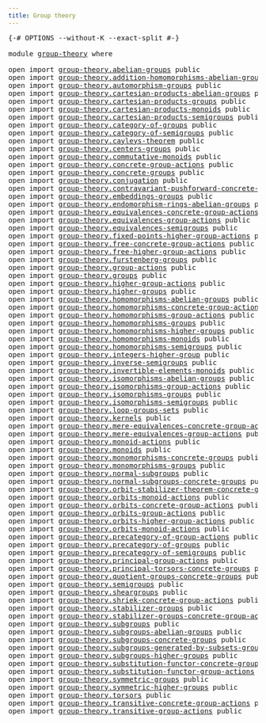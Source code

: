 ```yaml
---
title: Group theory
---
```


<pre class="Agda"><a id="38" class="Symbol">{-#</a> <a id="42" class="Keyword">OPTIONS</a> <a id="50" class="Pragma">--without-K</a> <a id="62" class="Pragma">--exact-split</a> <a id="76" class="Symbol">#-}</a>

<a id="81" class="Keyword">module</a> <a id="88" href="group-theory.html" class="Module">group-theory</a> <a id="101" class="Keyword">where</a>

<a id="108" class="Keyword">open</a> <a id="113" class="Keyword">import</a> <a id="120" href="group-theory.abelian-groups.html" class="Module">group-theory.abelian-groups</a> <a id="148" class="Keyword">public</a>
<a id="155" class="Keyword">open</a> <a id="160" class="Keyword">import</a> <a id="167" href="group-theory.addition-homomorphisms-abelian-groups.html" class="Module">group-theory.addition-homomorphisms-abelian-groups</a> <a id="218" class="Keyword">public</a>
<a id="225" class="Keyword">open</a> <a id="230" class="Keyword">import</a> <a id="237" href="group-theory.automorphism-groups.html" class="Module">group-theory.automorphism-groups</a> <a id="270" class="Keyword">public</a>
<a id="277" class="Keyword">open</a> <a id="282" class="Keyword">import</a> <a id="289" href="group-theory.cartesian-products-abelian-groups.html" class="Module">group-theory.cartesian-products-abelian-groups</a> <a id="336" class="Keyword">public</a>
<a id="343" class="Keyword">open</a> <a id="348" class="Keyword">import</a> <a id="355" href="group-theory.cartesian-products-groups.html" class="Module">group-theory.cartesian-products-groups</a> <a id="394" class="Keyword">public</a>
<a id="401" class="Keyword">open</a> <a id="406" class="Keyword">import</a> <a id="413" href="group-theory.cartesian-products-monoids.html" class="Module">group-theory.cartesian-products-monoids</a> <a id="453" class="Keyword">public</a>
<a id="460" class="Keyword">open</a> <a id="465" class="Keyword">import</a> <a id="472" href="group-theory.cartesian-products-semigroups.html" class="Module">group-theory.cartesian-products-semigroups</a> <a id="515" class="Keyword">public</a>
<a id="522" class="Keyword">open</a> <a id="527" class="Keyword">import</a> <a id="534" href="group-theory.category-of-groups.html" class="Module">group-theory.category-of-groups</a> <a id="566" class="Keyword">public</a>
<a id="573" class="Keyword">open</a> <a id="578" class="Keyword">import</a> <a id="585" href="group-theory.category-of-semigroups.html" class="Module">group-theory.category-of-semigroups</a> <a id="621" class="Keyword">public</a>
<a id="628" class="Keyword">open</a> <a id="633" class="Keyword">import</a> <a id="640" href="group-theory.cayleys-theorem.html" class="Module">group-theory.cayleys-theorem</a> <a id="669" class="Keyword">public</a>
<a id="676" class="Keyword">open</a> <a id="681" class="Keyword">import</a> <a id="688" href="group-theory.centers-groups.html" class="Module">group-theory.centers-groups</a> <a id="716" class="Keyword">public</a>
<a id="723" class="Keyword">open</a> <a id="728" class="Keyword">import</a> <a id="735" href="group-theory.commutative-monoids.html" class="Module">group-theory.commutative-monoids</a> <a id="768" class="Keyword">public</a>
<a id="775" class="Keyword">open</a> <a id="780" class="Keyword">import</a> <a id="787" href="group-theory.concrete-group-actions.html" class="Module">group-theory.concrete-group-actions</a> <a id="823" class="Keyword">public</a>
<a id="830" class="Keyword">open</a> <a id="835" class="Keyword">import</a> <a id="842" href="group-theory.concrete-groups.html" class="Module">group-theory.concrete-groups</a> <a id="871" class="Keyword">public</a>
<a id="878" class="Keyword">open</a> <a id="883" class="Keyword">import</a> <a id="890" href="group-theory.conjugation.html" class="Module">group-theory.conjugation</a> <a id="915" class="Keyword">public</a>
<a id="922" class="Keyword">open</a> <a id="927" class="Keyword">import</a> <a id="934" href="group-theory.contravariant-pushforward-concrete-group-actions.html" class="Module">group-theory.contravariant-pushforward-concrete-group-actions</a> <a id="996" class="Keyword">public</a>
<a id="1003" class="Keyword">open</a> <a id="1008" class="Keyword">import</a> <a id="1015" href="group-theory.embeddings-groups.html" class="Module">group-theory.embeddings-groups</a> <a id="1046" class="Keyword">public</a>
<a id="1053" class="Keyword">open</a> <a id="1058" class="Keyword">import</a> <a id="1065" href="group-theory.endomorphism-rings-abelian-groups.html" class="Module">group-theory.endomorphism-rings-abelian-groups</a> <a id="1112" class="Keyword">public</a>
<a id="1119" class="Keyword">open</a> <a id="1124" class="Keyword">import</a> <a id="1131" href="group-theory.equivalences-concrete-group-actions.html" class="Module">group-theory.equivalences-concrete-group-actions</a> <a id="1180" class="Keyword">public</a>
<a id="1187" class="Keyword">open</a> <a id="1192" class="Keyword">import</a> <a id="1199" href="group-theory.equivalences-group-actions.html" class="Module">group-theory.equivalences-group-actions</a> <a id="1239" class="Keyword">public</a>
<a id="1246" class="Keyword">open</a> <a id="1251" class="Keyword">import</a> <a id="1258" href="group-theory.equivalences-semigroups.html" class="Module">group-theory.equivalences-semigroups</a> <a id="1295" class="Keyword">public</a>
<a id="1302" class="Keyword">open</a> <a id="1307" class="Keyword">import</a> <a id="1314" href="group-theory.fixed-points-higher-group-actions.html" class="Module">group-theory.fixed-points-higher-group-actions</a> <a id="1361" class="Keyword">public</a>
<a id="1368" class="Keyword">open</a> <a id="1373" class="Keyword">import</a> <a id="1380" href="group-theory.free-concrete-group-actions.html" class="Module">group-theory.free-concrete-group-actions</a> <a id="1421" class="Keyword">public</a>
<a id="1428" class="Keyword">open</a> <a id="1433" class="Keyword">import</a> <a id="1440" href="group-theory.free-higher-group-actions.html" class="Module">group-theory.free-higher-group-actions</a> <a id="1479" class="Keyword">public</a>
<a id="1486" class="Keyword">open</a> <a id="1491" class="Keyword">import</a> <a id="1498" href="group-theory.furstenberg-groups.html" class="Module">group-theory.furstenberg-groups</a> <a id="1530" class="Keyword">public</a>
<a id="1537" class="Keyword">open</a> <a id="1542" class="Keyword">import</a> <a id="1549" href="group-theory.group-actions.html" class="Module">group-theory.group-actions</a> <a id="1576" class="Keyword">public</a>
<a id="1583" class="Keyword">open</a> <a id="1588" class="Keyword">import</a> <a id="1595" href="group-theory.groups.html" class="Module">group-theory.groups</a> <a id="1615" class="Keyword">public</a>
<a id="1622" class="Keyword">open</a> <a id="1627" class="Keyword">import</a> <a id="1634" href="group-theory.higher-group-actions.html" class="Module">group-theory.higher-group-actions</a> <a id="1668" class="Keyword">public</a>
<a id="1675" class="Keyword">open</a> <a id="1680" class="Keyword">import</a> <a id="1687" href="group-theory.higher-groups.html" class="Module">group-theory.higher-groups</a> <a id="1714" class="Keyword">public</a>
<a id="1721" class="Keyword">open</a> <a id="1726" class="Keyword">import</a> <a id="1733" href="group-theory.homomorphisms-abelian-groups.html" class="Module">group-theory.homomorphisms-abelian-groups</a> <a id="1775" class="Keyword">public</a>
<a id="1782" class="Keyword">open</a> <a id="1787" class="Keyword">import</a> <a id="1794" href="group-theory.homomorphisms-concrete-group-actions.html" class="Module">group-theory.homomorphisms-concrete-group-actions</a> <a id="1844" class="Keyword">public</a>
<a id="1851" class="Keyword">open</a> <a id="1856" class="Keyword">import</a> <a id="1863" href="group-theory.homomorphisms-group-actions.html" class="Module">group-theory.homomorphisms-group-actions</a> <a id="1904" class="Keyword">public</a>
<a id="1911" class="Keyword">open</a> <a id="1916" class="Keyword">import</a> <a id="1923" href="group-theory.homomorphisms-groups.html" class="Module">group-theory.homomorphisms-groups</a> <a id="1957" class="Keyword">public</a>
<a id="1964" class="Keyword">open</a> <a id="1969" class="Keyword">import</a> <a id="1976" href="group-theory.homomorphisms-higher-groups.html" class="Module">group-theory.homomorphisms-higher-groups</a> <a id="2017" class="Keyword">public</a>
<a id="2024" class="Keyword">open</a> <a id="2029" class="Keyword">import</a> <a id="2036" href="group-theory.homomorphisms-monoids.html" class="Module">group-theory.homomorphisms-monoids</a> <a id="2071" class="Keyword">public</a>
<a id="2078" class="Keyword">open</a> <a id="2083" class="Keyword">import</a> <a id="2090" href="group-theory.homomorphisms-semigroups.html" class="Module">group-theory.homomorphisms-semigroups</a> <a id="2128" class="Keyword">public</a>
<a id="2135" class="Keyword">open</a> <a id="2140" class="Keyword">import</a> <a id="2147" href="group-theory.integers-higher-group.html" class="Module">group-theory.integers-higher-group</a> <a id="2182" class="Keyword">public</a>
<a id="2189" class="Keyword">open</a> <a id="2194" class="Keyword">import</a> <a id="2201" href="group-theory.inverse-semigroups.html" class="Module">group-theory.inverse-semigroups</a> <a id="2233" class="Keyword">public</a>
<a id="2240" class="Keyword">open</a> <a id="2245" class="Keyword">import</a> <a id="2252" href="group-theory.invertible-elements-monoids.html" class="Module">group-theory.invertible-elements-monoids</a> <a id="2293" class="Keyword">public</a>
<a id="2300" class="Keyword">open</a> <a id="2305" class="Keyword">import</a> <a id="2312" href="group-theory.isomorphisms-abelian-groups.html" class="Module">group-theory.isomorphisms-abelian-groups</a> <a id="2353" class="Keyword">public</a>
<a id="2360" class="Keyword">open</a> <a id="2365" class="Keyword">import</a> <a id="2372" href="group-theory.isomorphisms-group-actions.html" class="Module">group-theory.isomorphisms-group-actions</a> <a id="2412" class="Keyword">public</a>
<a id="2419" class="Keyword">open</a> <a id="2424" class="Keyword">import</a> <a id="2431" href="group-theory.isomorphisms-groups.html" class="Module">group-theory.isomorphisms-groups</a> <a id="2464" class="Keyword">public</a>
<a id="2471" class="Keyword">open</a> <a id="2476" class="Keyword">import</a> <a id="2483" href="group-theory.isomorphisms-semigroups.html" class="Module">group-theory.isomorphisms-semigroups</a> <a id="2520" class="Keyword">public</a>
<a id="2527" class="Keyword">open</a> <a id="2532" class="Keyword">import</a> <a id="2539" href="group-theory.loop-groups-sets.html" class="Module">group-theory.loop-groups-sets</a> <a id="2569" class="Keyword">public</a>
<a id="2576" class="Keyword">open</a> <a id="2581" class="Keyword">import</a> <a id="2588" href="group-theory.kernels.html" class="Module">group-theory.kernels</a> <a id="2609" class="Keyword">public</a>
<a id="2616" class="Keyword">open</a> <a id="2621" class="Keyword">import</a> <a id="2628" href="group-theory.mere-equivalences-concrete-group-actions.html" class="Module">group-theory.mere-equivalences-concrete-group-actions</a> <a id="2682" class="Keyword">public</a>
<a id="2689" class="Keyword">open</a> <a id="2694" class="Keyword">import</a> <a id="2701" href="group-theory.mere-equivalences-group-actions.html" class="Module">group-theory.mere-equivalences-group-actions</a> <a id="2746" class="Keyword">public</a>
<a id="2753" class="Keyword">open</a> <a id="2758" class="Keyword">import</a> <a id="2765" href="group-theory.monoid-actions.html" class="Module">group-theory.monoid-actions</a> <a id="2793" class="Keyword">public</a>
<a id="2800" class="Keyword">open</a> <a id="2805" class="Keyword">import</a> <a id="2812" href="group-theory.monoids.html" class="Module">group-theory.monoids</a> <a id="2833" class="Keyword">public</a>
<a id="2840" class="Keyword">open</a> <a id="2845" class="Keyword">import</a> <a id="2852" href="group-theory.monomorphisms-concrete-groups.html" class="Module">group-theory.monomorphisms-concrete-groups</a> <a id="2895" class="Keyword">public</a>
<a id="2902" class="Keyword">open</a> <a id="2907" class="Keyword">import</a> <a id="2914" href="group-theory.monomorphisms-groups.html" class="Module">group-theory.monomorphisms-groups</a> <a id="2948" class="Keyword">public</a>
<a id="2955" class="Keyword">open</a> <a id="2960" class="Keyword">import</a> <a id="2967" href="group-theory.normal-subgroups.html" class="Module">group-theory.normal-subgroups</a> <a id="2997" class="Keyword">public</a>
<a id="3004" class="Keyword">open</a> <a id="3009" class="Keyword">import</a> <a id="3016" href="group-theory.normal-subgroups-concrete-groups.html" class="Module">group-theory.normal-subgroups-concrete-groups</a> <a id="3062" class="Keyword">public</a>
<a id="3069" class="Keyword">open</a> <a id="3074" class="Keyword">import</a> <a id="3081" href="group-theory.orbit-stabilizer-theorem-concrete-groups.html" class="Module">group-theory.orbit-stabilizer-theorem-concrete-groups</a> <a id="3135" class="Keyword">public</a>
<a id="3142" class="Keyword">open</a> <a id="3147" class="Keyword">import</a> <a id="3154" href="group-theory.orbits-monoid-actions.html" class="Module">group-theory.orbits-monoid-actions</a> <a id="3189" class="Keyword">public</a>
<a id="3196" class="Keyword">open</a> <a id="3201" class="Keyword">import</a> <a id="3208" href="group-theory.orbits-concrete-group-actions.html" class="Module">group-theory.orbits-concrete-group-actions</a> <a id="3251" class="Keyword">public</a>
<a id="3258" class="Keyword">open</a> <a id="3263" class="Keyword">import</a> <a id="3270" href="group-theory.orbits-group-actions.html" class="Module">group-theory.orbits-group-actions</a> <a id="3304" class="Keyword">public</a>
<a id="3311" class="Keyword">open</a> <a id="3316" class="Keyword">import</a> <a id="3323" href="group-theory.orbits-higher-group-actions.html" class="Module">group-theory.orbits-higher-group-actions</a> <a id="3364" class="Keyword">public</a>
<a id="3371" class="Keyword">open</a> <a id="3376" class="Keyword">import</a> <a id="3383" href="group-theory.orbits-monoid-actions.html" class="Module">group-theory.orbits-monoid-actions</a> <a id="3418" class="Keyword">public</a>
<a id="3425" class="Keyword">open</a> <a id="3430" class="Keyword">import</a> <a id="3437" href="group-theory.precategory-of-group-actions.html" class="Module">group-theory.precategory-of-group-actions</a> <a id="3479" class="Keyword">public</a>
<a id="3486" class="Keyword">open</a> <a id="3491" class="Keyword">import</a> <a id="3498" href="group-theory.precategory-of-groups.html" class="Module">group-theory.precategory-of-groups</a> <a id="3533" class="Keyword">public</a>
<a id="3540" class="Keyword">open</a> <a id="3545" class="Keyword">import</a> <a id="3552" href="group-theory.precategory-of-semigroups.html" class="Module">group-theory.precategory-of-semigroups</a> <a id="3591" class="Keyword">public</a>
<a id="3598" class="Keyword">open</a> <a id="3603" class="Keyword">import</a> <a id="3610" href="group-theory.principal-group-actions.html" class="Module">group-theory.principal-group-actions</a> <a id="3647" class="Keyword">public</a>
<a id="3654" class="Keyword">open</a> <a id="3659" class="Keyword">import</a> <a id="3666" href="group-theory.principal-torsors-concrete-groups.html" class="Module">group-theory.principal-torsors-concrete-groups</a> <a id="3713" class="Keyword">public</a>
<a id="3720" class="Keyword">open</a> <a id="3725" class="Keyword">import</a> <a id="3732" href="group-theory.quotient-groups-concrete-groups.html" class="Module">group-theory.quotient-groups-concrete-groups</a> <a id="3777" class="Keyword">public</a>
<a id="3784" class="Keyword">open</a> <a id="3789" class="Keyword">import</a> <a id="3796" href="group-theory.semigroups.html" class="Module">group-theory.semigroups</a> <a id="3820" class="Keyword">public</a>
<a id="3827" class="Keyword">open</a> <a id="3832" class="Keyword">import</a> <a id="3839" href="group-theory.sheargroups.html" class="Module">group-theory.sheargroups</a> <a id="3864" class="Keyword">public</a>
<a id="3871" class="Keyword">open</a> <a id="3876" class="Keyword">import</a> <a id="3883" href="group-theory.shriek-concrete-group-actions.html" class="Module">group-theory.shriek-concrete-group-actions</a> <a id="3926" class="Keyword">public</a>
<a id="3933" class="Keyword">open</a> <a id="3938" class="Keyword">import</a> <a id="3945" href="group-theory.stabilizer-groups.html" class="Module">group-theory.stabilizer-groups</a> <a id="3976" class="Keyword">public</a>
<a id="3983" class="Keyword">open</a> <a id="3988" class="Keyword">import</a> <a id="3995" href="group-theory.stabilizer-groups-concrete-group-actions.html" class="Module">group-theory.stabilizer-groups-concrete-group-actions</a> <a id="4049" class="Keyword">public</a>
<a id="4056" class="Keyword">open</a> <a id="4061" class="Keyword">import</a> <a id="4068" href="group-theory.subgroups.html" class="Module">group-theory.subgroups</a> <a id="4091" class="Keyword">public</a>
<a id="4098" class="Keyword">open</a> <a id="4103" class="Keyword">import</a> <a id="4110" href="group-theory.subgroups-abelian-groups.html" class="Module">group-theory.subgroups-abelian-groups</a> <a id="4148" class="Keyword">public</a>
<a id="4155" class="Keyword">open</a> <a id="4160" class="Keyword">import</a> <a id="4167" href="group-theory.subgroups-concrete-groups.html" class="Module">group-theory.subgroups-concrete-groups</a> <a id="4206" class="Keyword">public</a>
<a id="4213" class="Keyword">open</a> <a id="4218" class="Keyword">import</a> <a id="4225" href="group-theory.subgroups-generated-by-subsets-groups.html" class="Module">group-theory.subgroups-generated-by-subsets-groups</a> <a id="4276" class="Keyword">public</a>
<a id="4283" class="Keyword">open</a> <a id="4288" class="Keyword">import</a> <a id="4295" href="group-theory.subgroups-higher-groups.html" class="Module">group-theory.subgroups-higher-groups</a> <a id="4332" class="Keyword">public</a>
<a id="4339" class="Keyword">open</a> <a id="4344" class="Keyword">import</a> <a id="4351" href="group-theory.substitution-functor-concrete-group-actions.html" class="Module">group-theory.substitution-functor-concrete-group-actions</a> <a id="4408" class="Keyword">public</a>
<a id="4415" class="Keyword">open</a> <a id="4420" class="Keyword">import</a> <a id="4427" href="group-theory.substitution-functor-group-actions.html" class="Module">group-theory.substitution-functor-group-actions</a> <a id="4475" class="Keyword">public</a>
<a id="4482" class="Keyword">open</a> <a id="4487" class="Keyword">import</a> <a id="4494" href="group-theory.symmetric-groups.html" class="Module">group-theory.symmetric-groups</a> <a id="4524" class="Keyword">public</a>
<a id="4531" class="Keyword">open</a> <a id="4536" class="Keyword">import</a> <a id="4543" href="group-theory.symmetric-higher-groups.html" class="Module">group-theory.symmetric-higher-groups</a> <a id="4580" class="Keyword">public</a>
<a id="4587" class="Keyword">open</a> <a id="4592" class="Keyword">import</a> <a id="4599" href="group-theory.torsors.html" class="Module">group-theory.torsors</a> <a id="4620" class="Keyword">public</a>
<a id="4627" class="Keyword">open</a> <a id="4632" class="Keyword">import</a> <a id="4639" href="group-theory.transitive-concrete-group-actions.html" class="Module">group-theory.transitive-concrete-group-actions</a> <a id="4686" class="Keyword">public</a>
<a id="4693" class="Keyword">open</a> <a id="4698" class="Keyword">import</a> <a id="4705" href="group-theory.transitive-group-actions.html" class="Module">group-theory.transitive-group-actions</a> <a id="4743" class="Keyword">public</a>
</pre>